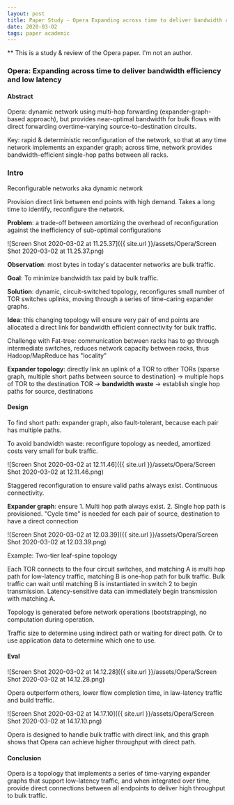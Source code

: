 ```yaml
---
layout: post
title: Paper Study - Opera Expanding across time to deliver bandwidth efficiency and low latency
date: 2020-03-02
tags: paper academic
---
```

** This is a study & review of the Opera paper. I'm not an author.   


### **Opera: Expanding across time to deliver bandwidth efficiency and low latency**

#### Abstract

Opera: dynamic network using multi-hop forwarding (expander-graph-based approach), but provides near-optimal bandwidth for bulk flows with direct forwarding overtime-varying source-to-destination circuits.

Key: rapid & deterministic reconfiguration of the network, so that at any time network implements an expander graph; across time, network provides bandwidth-efficient single-hop paths between all racks.

### Intro

Reconfigurable networks aka dynamic network

Provision direct link between end points with high demand. Takes a long time to identify, reconfigure the network.

**Problem**: a trade-off between amortizing the overhead of reconfiguration against the inefficiency of sub-optimal configurations

![Screen Shot 2020-03-02 at 11.25.37]({{ site.url }}/assets/Opera/Screen Shot 2020-03-02 at 11.25.37.png)

**Observation**: most bytes in today's datacenter networks are bulk traffic.

**Goal**: To minimize bandwidth tax paid by bulk traffic.

**Solution**: dynamic, circuit-switched topology, reconfigures small number of TOR switches uplinks, moving through a series of time-caring expander graphs.

**Idea**: this changing topology will ensure very pair of end points are allocated a direct link for bandwidth efficient connectivity for bulk traffic.

Challenge with Fat-tree: communication between racks has to go through intermediate switches, reduces network capacity between racks, thus Hadoop/MapReduce has "locality"

**Expander topology**: directly link an uplink of a TOR to other TORs (sparse graph, multiple short paths between source to destination) -> multiple hops of TOR to the destination TOR -> **bandwidth waste** -> establish single hop paths for source, destinations



#### Design



To find short path: expander graph, also fault-tolerant, because each pair has multiple paths.

To avoid bandwidth waste: reconfigure topology as needed, amortized costs very small for bulk traffic.

![Screen Shot 2020-03-02 at 12.11.46]({{ site.url }}/assets/Opera/Screen Shot 2020-03-02 at 12.11.46.png)

Staggered reconfiguration to ensure valid paths always exist. Continuous connectivity.

**Expander graph**: ensure 1. Multi hop path always exist. 2. Single hop path is provisioned. "Cycle time" is needed for each pair of source, destination to have a direct connection

![Screen Shot 2020-03-02 at 12.03.39]({{ site.url }}/assets/Opera/Screen Shot 2020-03-02 at 12.03.39.png)

Example: Two-tier leaf-spine topology

Each TOR connects to the four circuit switches, and matching A is multi hop path for low-latency traffic, matching B is one-hop path for bulk traffic. Bulk traffic can wait until matching B is instantiated in switch 2 to begin transmission. Latency-sensitive data can immediately begin transmission with matching A.

Topology is generated before network operations (bootstrapping), no computation during operation.

Traffic size to determine using indirect path or waiting for direct path. Or to use application data to determine which one to use.



#### Eval

![Screen Shot 2020-03-02 at 14.12.28]({{ site.url }}/assets/Opera/Screen Shot 2020-03-02 at 14.12.28.png)

Opera outperform others, lower flow completion time, in law-latency traffic and build traffic.

![Screen Shot 2020-03-02 at 14.17.10]({{ site.url }}/assets/Opera/Screen Shot 2020-03-02 at 14.17.10.png)

Opera is designed to handle bulk traffic with direct link, and this graph shows that Opera can achieve higher throughput with direct path.



#### Conclusion

Opera is a topology that implements a series of time-varying expander graphs that support low-latency traffic, and when integrated over time, provide direct connections between all endpoints to deliver high throughput to bulk traffic.
